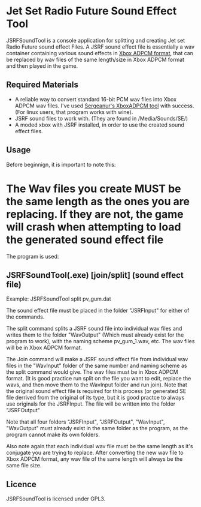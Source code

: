 # Jet Set Radio Future Sound Effect Tool

JSRFSoundTool is a console application for splitting and creating Jet set Radio Future sound effect Files. A JSRF sound effect file is essentially a wav container containing various sound effects in [Xbox ADPCM format](http://xboxdevwiki.net/Xbox_ADPCM), that can be replaced by wav files of the same length/size in Xbox ADPCM format and then played in the game.

## Required Materials

* A reliable way to convert standard 16-bit PCM wav files into Xbox ADPCM wav files. I've used [Sergeanur's XboxADPCM tool](https://github.com/Sergeanur/XboxADPCM) with success. (For linux users, that program works with wine).
* JSRF sound files to work with. (They are found in /Media/Sounds/SE/)
* A moded xbox with JSRF installed, in order to use the created sound effect files.

## Usage
Before beginnign, it is important to note this:

# The Wav files you create MUST be the same length as the ones you are replacing. If they are not, the game will crash when attempting to load the generated sound effect file

The program is used:

## JSRFSoundTool(.exe) [join/split] (sound effect file)
Example: JSRFSoundTool split pv_gum.dat

The sound effect file must be placed in the folder "JSRFInput" for either of the commands.

The split command splits a JSRF sound file into individual wav files and writes them to the folder "WavOutput" (Which must already exist for the program to work), with the naming scheme pv_gum_1.wav, etc. The wav files will be in Xbox ADPCM format.

The Join command will make a JSRF sound effect file from individual wav files in the "WavInput" folder of the same number and naming scheme as the split command would give. The wav files must be in Xbox ADPCM format. (It is good practice run split on the file you want to edit, replace the wavs, and then move them to the WavInput folder and run join). Note that the original sound effect file is required for this process (or generated SE file derrived from the original of its type, but it is good practce to always use originals for the JSRFInput. The file will be written into the folder "JSRFOutput"

Note that all four folders "JSRFInput", "JSRFOutput", "WavInput", "WavOutput" must already exist in the same folder as the program, as the program cannot make its own folders.

Also note again that each individual wav file must be the same length as it's conjugate you are trying to replace. After converting the new wav file to Xbox ADPCM format, any wav file of the same length will always be the same file size.

## Licence

JSRFSoundTool is licensed under GPL3.
